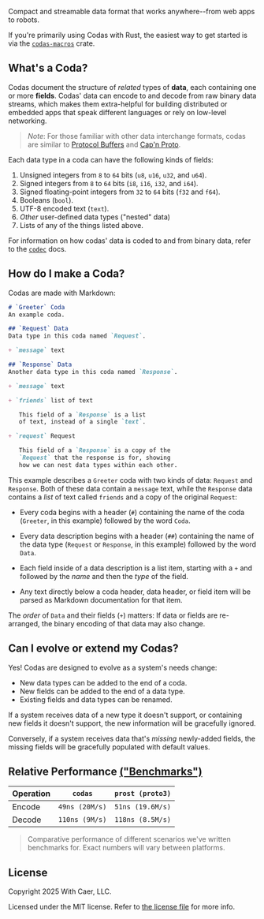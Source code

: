 Compact and streamable data format that
works anywhere--from web apps to robots.

If you're primarily using Codas with Rust, the easiest
way to get started is via the
[`codas-macros`](https://crates.io/crates/codas-macros) crate.

## What's a Coda?

Codas document the structure of _related_ types of
**data**, each containing one or more **fields**.
Codas' data can encode to and decode from raw binary
data streams, which makes them extra-helpful for
building distributed or embedded apps that speak
different languages or rely on low-level networking.

> _Note_: For those familiar with other data
> interchange formats, codas are similar to
> [Protocol Buffers](https://github.com/protocolbuffers/protobuf)
> and [Cap'n Proto](https://capnproto.org/).

Each data type in a coda can have the following
kinds of fields:

1. Unsigned integers from `8` to `64` bits
   (`u8`, `u16`, `u32`, and `u64`).
2. Signed integers from `8` to `64` bits
   (`i8`, `i16`, `i32`, and `i64`).
3. Signed floating-point integers from `32` to `64` bits
   (`f32` and `f64`).
4. Booleans (`bool`).
5. UTF-8 encoded text (`text`).
6. _Other_ user-defined data types ("nested" data)
7. Lists of any of the things listed above.

For information on how codas' data is coded to and
from binary data, refer to the [`codec`](https://docs.rs/codas/latest/codas/codec) docs.

## How do I make a Coda?

Codas are made with Markdown:

```markdown
# `Greeter` Coda
An example coda.

## `Request` Data
Data type in this coda named `Request`.

+ `message` text

## `Response` Data
Another data type in this coda named `Response`.

+ `message` text

+ `friends` list of text

   This field of a `Response` is a list
   of text, instead of a single `text`.

+ `request` Request

   This field of a `Response` is a copy of the
   `Request` that the response is for, showing
   how we can nest data types within each other.
```

This example describes a `Greeter` coda with two
kinds of data: `Request` and `Response`. Both of
these data contain a `message` text, while the
`Response` data contains a _list_ of text called
`friends` and a copy of the original `Request`:

- Every coda begins with a header (`#`) containing
the name of the coda (`Greeter`, in this example)
followed by the word `Coda`.

- Every data description begins with a header (`##`)
containing the name of the data type (`Request` or `Response`,
in this example) followed by the word `Data`.

- Each field inside of a data description is a list item,
starting with a `+` and followed by the _name_ and then
the _type_ of the field.

- Any text directly below a coda header, data header,
or field item will be parsed as Markdown documentation
for that item.

The _order_ of `Data` and their fields (`+`) matters: If
data or fields are re-arranged, the binary encoding of that
data may also change.

## Can I evolve or extend my Codas?

Yes! Codas are designed to evolve as a system's
needs change: 

- New data types can be added to the end of a coda.
- New fields can be added to the end of a data type.
- Existing fields and data types can be renamed.

If a system receives data of a new type it doesn't
support, or containing new fields it doesn't support,
the new information will be gracefully ignored.

Conversely, if a system receives data that's _missing_
newly-added fields, the missing fields will be gracefully
populated with default values.

## Relative Performance [("Benchmarks")](benches/codecs.rs)

Operation | `codas` | `prost (proto3)`
--|--|--
Encode | `49ns (20M/s)` | `51ns (19.6M/s)`
Decode | `110ns (9M/s)` | `118ns (8.5M/s)`

> Comparative performance of different scenarios we've written
> benchmarks for. Exact numbers will vary between platforms.

## License

Copyright 2025 With Caer, LLC.

Licensed under the MIT license. Refer to [the license file](../LICENSE.txt) for more info.